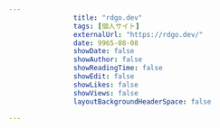 ---
                title: "rdgo.dev"
                tags: [個人サイト]
                externalUrl: "https://rdgo.dev/"
                date: 9965-08-08
                showDate: false
                showAuthor: false
                showReadingTime: false
                showEdit: false
                showLikes: false
                showViews: false
                layoutBackgroundHeaderSpace: false
                ---


